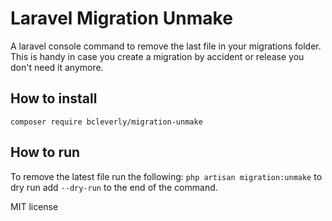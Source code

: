 # Laravel Migration Unmake

A laravel console command to remove the last file in your migrations folder. This is handy in case you create a migration by accident or release you don't need it anymore.

## How to install 
``composer require bcleverly/migration-unmake``

## How to run 
To remove the latest file run the following: ``php artisan migration:unmake`` to dry run add `--dry-run` to the end of the command.

MIT license
